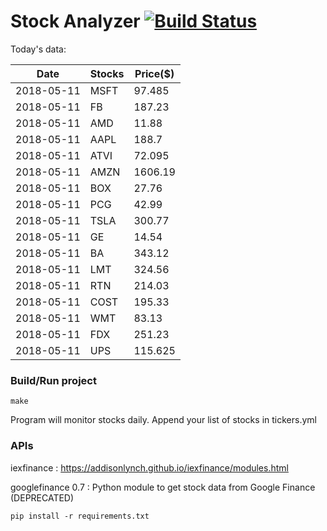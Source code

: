 # Stock Analyzer [![Build Status](https://travis-ci.org/ogoyal/StockAnalyzer.svg?branch=master)](https://travis-ci.org/ogoyal/StockAnalyzer)

Today's data:

| Date| Stocks| Price($) | 
| --- | --- | ---  | 
| 2018-05-11| MSFT| 97.485 | 
| 2018-05-11| FB| 187.23 | 
| 2018-05-11| AMD| 11.88 | 
| 2018-05-11| AAPL| 188.7 | 
| 2018-05-11| ATVI| 72.095 | 
| 2018-05-11| AMZN| 1606.19 | 
| 2018-05-11| BOX| 27.76 | 
| 2018-05-11| PCG| 42.99 | 
| 2018-05-11| TSLA| 300.77 | 
| 2018-05-11| GE| 14.54 | 
| 2018-05-11| BA| 343.12 | 
| 2018-05-11| LMT| 324.56 | 
| 2018-05-11| RTN| 214.03 | 
| 2018-05-11| COST| 195.33 | 
| 2018-05-11| WMT| 83.13 | 
| 2018-05-11| FDX| 251.23 | 
| 2018-05-11| UPS| 115.625 | 

### Build/Run project

```
make
```

Program will monitor stocks daily. Append your list of stocks in tickers.yml

### APIs
iexfinance : https://addisonlynch.github.io/iexfinance/modules.html

googlefinance 0.7 : Python module to get stock data from Google Finance (DEPRECATED)

```
pip install -r requirements.txt
```
